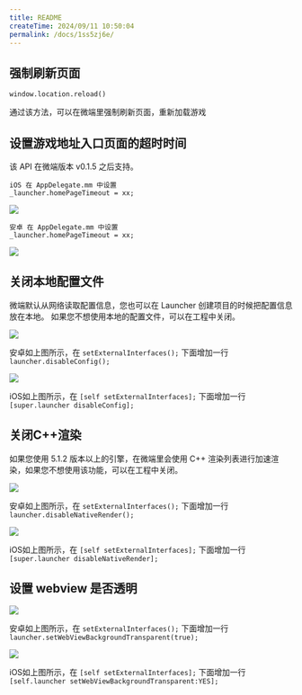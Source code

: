 ```yaml
---
title: README
createTime: 2024/09/11 10:50:04
permalink: /docs/1ss5zj6e/
---
```

## 强制刷新页面

```
window.location.reload()
```
通过该方法，可以在微端里强制刷新页面，重新加载游戏

## 设置游戏地址入口页面的超时时间
该 API 在微端版本 v0.1.5 之后支持。

```
iOS 在 AppDelegate.mm 中设置
_launcher.homePageTimeout = xx;
```
![](a7.png)

```
安卓 在 AppDelegate.mm 中设置
_launcher.homePageTimeout = xx;
```
![](a8.png)

## 关闭本地配置文件
微端默认从网络读取配置信息，您也可以在 Launcher 创建项目的时候把配置信息放在本地。
如果您不想使用本地的配置文件，可以在工程中关闭。

![](a1.png)

安卓如上图所示，在 `setExternalInterfaces();` 下面增加一行`launcher.disableConfig();`

![](a2.png)

iOS如上图所示，在 `[self setExternalInterfaces];` 下面增加一行`[super.launcher disableConfig];`

## 关闭C++渲染
如果您使用 5.1.2 版本以上的引擎，在微端里会使用 C++ 渲染列表进行加速渲染，如果您不想使用该功能，可以在工程中关闭。

![](a3.png)

安卓如上图所示，在 `setExternalInterfaces();` 下面增加一行`launcher.disableNativeRender();`

![](a4.png)

iOS如上图所示，在 `[self setExternalInterfaces];` 下面增加一行`[super.launcher disableNativeRender];`

## 设置 webview 是否透明

![](a5.png)

安卓如上图所示，在 `setExternalInterfaces();` 下面增加一行`launcher.setWebViewBackgroundTransparent(true);`

![](a6.png)

iOS如上图所示，在 `[self setExternalInterfaces];` 下面增加一行`[self.launcher setWebViewBackgroundTransparent:YES];`
